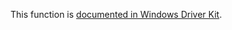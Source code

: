 This function is [documented in Windows Driver Kit](https://learn.microsoft.com/en-us/windows-hardware/drivers/ddi/ntifs/nf-ntifs-rtlvalidsid).
